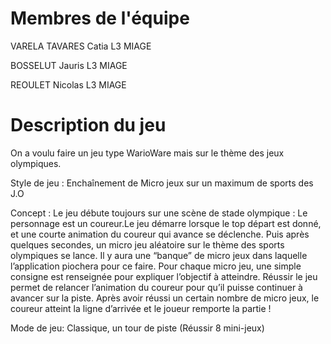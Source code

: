 # Membres de l'équipe
VARELA TAVARES Catia L3 MIAGE

BOSSELUT Jauris L3 MIAGE

REOULET Nicolas L3 MIAGE

# Description du jeu 
On a voulu faire un jeu type WarioWare mais sur le thème des jeux olympiques.

Style de jeu : Enchaînement de Micro jeux sur un maximum de sports des J.O

Concept : Le jeu débute toujours sur une scène de stade olympique : Le personnage est un coureur.Le jeu démarre lorsque le top départ est donné, et une courte animation du coureur qui avance se déclenche. Puis après quelques secondes, un micro jeu aléatoire sur le thème des sports olympiques se lance. Il y aura une “banque” de micro jeux dans laquelle l’application piochera pour ce faire. Pour chaque micro jeu, une simple consigne est renseignée pour expliquer l’objectif à atteindre. Réussir le jeu permet de relancer l’animation du coureur pour qu’il puisse continuer à avancer sur la piste. Après avoir réussi un certain nombre de micro jeux, le coureur atteint la ligne d’arrivée et le joueur remporte la partie !

Mode de jeu:
Classique, un tour de piste (Réussir 8 mini-jeux)
